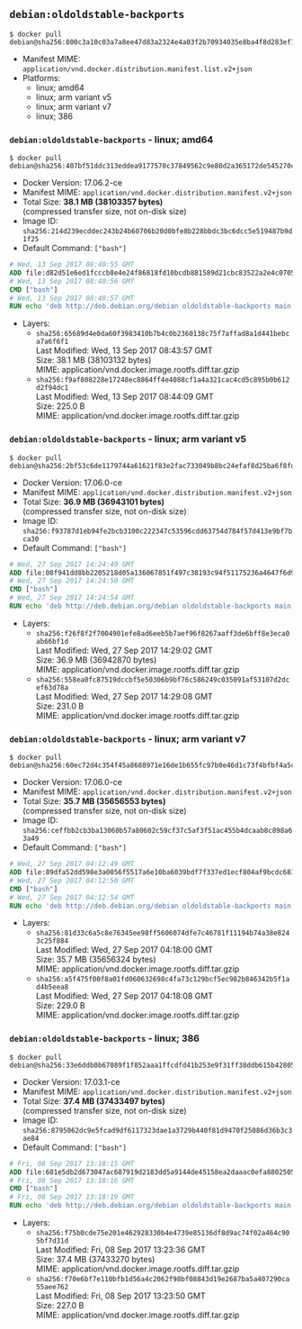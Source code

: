 ## `debian:oldoldstable-backports`

```console
$ docker pull debian@sha256:800c3a10c03a7a8ee47d83a2324e4a03f2b70934035e8ba4f8d283ef1fa0390d
```

-	Manifest MIME: `application/vnd.docker.distribution.manifest.list.v2+json`
-	Platforms:
	-	linux; amd64
	-	linux; arm variant v5
	-	linux; arm variant v7
	-	linux; 386

### `debian:oldoldstable-backports` - linux; amd64

```console
$ docker pull debian@sha256:407bf51ddc313eddea9177570c37849562c9e80d2a365172de545270c4f51286
```

-	Docker Version: 17.06.2-ce
-	Manifest MIME: `application/vnd.docker.distribution.manifest.v2+json`
-	Total Size: **38.1 MB (38103357 bytes)**  
	(compressed transfer size, not on-disk size)
-	Image ID: `sha256:214d239ecddec243b24b60706b20d0bfe8b228bbdc3bc6dcc5e519487b9d1f25`
-	Default Command: `["bash"]`

```dockerfile
# Wed, 13 Sep 2017 08:40:55 GMT
ADD file:d82d51e6ed1fcccb8e4e24f86818fd10bcdb881589d21cbc83522a2e4c0705fd in / 
# Wed, 13 Sep 2017 08:40:56 GMT
CMD ["bash"]
# Wed, 13 Sep 2017 08:40:57 GMT
RUN echo 'deb http://deb.debian.org/debian oldoldstable-backports main' > /etc/apt/sources.list.d/backports.list
```

-	Layers:
	-	`sha256:65689d4e0da60f3983410b7b4c0b2360138c75f7affad8a1d441bebca7a6f6f1`  
		Last Modified: Wed, 13 Sep 2017 08:43:57 GMT  
		Size: 38.1 MB (38103132 bytes)  
		MIME: application/vnd.docker.image.rootfs.diff.tar.gzip
	-	`sha256:f9af808228e17248ec8864ff4e4088cf1a4a321cac4cd5c895b0b612d2f94dc1`  
		Last Modified: Wed, 13 Sep 2017 08:44:09 GMT  
		Size: 225.0 B  
		MIME: application/vnd.docker.image.rootfs.diff.tar.gzip

### `debian:oldoldstable-backports` - linux; arm variant v5

```console
$ docker pull debian@sha256:2bf53c6de1179744a61621f83e2fac733049b8bc24efaf8d25ba6f8fd2894b8b
```

-	Docker Version: 17.06.0-ce
-	Manifest MIME: `application/vnd.docker.distribution.manifest.v2+json`
-	Total Size: **36.9 MB (36943101 bytes)**  
	(compressed transfer size, not on-disk size)
-	Image ID: `sha256:f93787d1eb94fe2bcb3100c222347c53596cdd63754d784f57d413e9bf7bca30`
-	Default Command: `["bash"]`

```dockerfile
# Wed, 27 Sep 2017 14:24:49 GMT
ADD file:08f941dd8bb2205218d05a136067851f497c38193c94f51175236a4647f6d9af in / 
# Wed, 27 Sep 2017 14:24:50 GMT
CMD ["bash"]
# Wed, 27 Sep 2017 14:24:54 GMT
RUN echo 'deb http://deb.debian.org/debian oldoldstable-backports main' > /etc/apt/sources.list.d/backports.list
```

-	Layers:
	-	`sha256:f26f8f2f7004901efe8ad6eeb5b7aef96f8267aaff3de6bff8e3eca0ab66bf1d`  
		Last Modified: Wed, 27 Sep 2017 14:29:02 GMT  
		Size: 36.9 MB (36942870 bytes)  
		MIME: application/vnd.docker.image.rootfs.diff.tar.gzip
	-	`sha256:558ea0fc87519dccbf5e50306b9bf76c586249c035091af53107d2dcef63d78a`  
		Last Modified: Wed, 27 Sep 2017 14:29:08 GMT  
		Size: 231.0 B  
		MIME: application/vnd.docker.image.rootfs.diff.tar.gzip

### `debian:oldoldstable-backports` - linux; arm variant v7

```console
$ docker pull debian@sha256:60ec72d4c354f45a8688971e16de1b655fc97b0e46d1c73f4bfbf4a5c90b81eb
```

-	Docker Version: 17.06.0-ce
-	Manifest MIME: `application/vnd.docker.distribution.manifest.v2+json`
-	Total Size: **35.7 MB (35656553 bytes)**  
	(compressed transfer size, not on-disk size)
-	Image ID: `sha256:ceffbb2cb3ba13060b57a80602c59cf37c5af3f51ac455b4dcaab8c898a63a49`
-	Default Command: `["bash"]`

```dockerfile
# Wed, 27 Sep 2017 04:12:49 GMT
ADD file:89dfa52dd598e3a0056f5517a6e10ba6039bdf7f337ed1ecf804af9bcdc681e3 in / 
# Wed, 27 Sep 2017 04:12:50 GMT
CMD ["bash"]
# Wed, 27 Sep 2017 04:12:54 GMT
RUN echo 'deb http://deb.debian.org/debian oldoldstable-backports main' > /etc/apt/sources.list.d/backports.list
```

-	Layers:
	-	`sha256:81d33c6a5c8e76345ee98ff5606074dfe7c46781f11194b74a38e8243c25f884`  
		Last Modified: Wed, 27 Sep 2017 04:18:00 GMT  
		Size: 35.7 MB (35656324 bytes)  
		MIME: application/vnd.docker.image.rootfs.diff.tar.gzip
	-	`sha256:a5f475f00f8a01fd060632698c4fa73c129bcf5ec982b846342b5f1ad4b5eea8`  
		Last Modified: Wed, 27 Sep 2017 04:18:08 GMT  
		Size: 229.0 B  
		MIME: application/vnd.docker.image.rootfs.diff.tar.gzip

### `debian:oldoldstable-backports` - linux; 386

```console
$ docker pull debian@sha256:33e6ddb0b67089f1f852aaa1ffcdfd41b253e9f31ff38ddb615b42805d4fd9dd
```

-	Docker Version: 17.03.1-ce
-	Manifest MIME: `application/vnd.docker.distribution.manifest.v2+json`
-	Total Size: **37.4 MB (37433497 bytes)**  
	(compressed transfer size, not on-disk size)
-	Image ID: `sha256:8795062dc9e5fcad9df6117323dae1a3729b440f81d9470f25086d36b3c3ae84`
-	Default Command: `["bash"]`

```dockerfile
# Fri, 08 Sep 2017 13:18:15 GMT
ADD file:681e5db2d673047ac687919d2183dd5a9144de45158ea2daaac0efa8802505d0 in / 
# Fri, 08 Sep 2017 13:18:16 GMT
CMD ["bash"]
# Fri, 08 Sep 2017 13:18:19 GMT
RUN echo 'deb http://deb.debian.org/debian oldoldstable-backports main' > /etc/apt/sources.list.d/backports.list
```

-	Layers:
	-	`sha256:f75b0cde75e201e462928330b4e4739e85136df8d9ac74f02a464c905bf7d31d`  
		Last Modified: Fri, 08 Sep 2017 13:23:36 GMT  
		Size: 37.4 MB (37433270 bytes)  
		MIME: application/vnd.docker.image.rootfs.diff.tar.gzip
	-	`sha256:f70e6bf7e110bfb1d56a4c2062f98bf08843d19e2687ba5a407290ca55aee762`  
		Last Modified: Fri, 08 Sep 2017 13:23:50 GMT  
		Size: 227.0 B  
		MIME: application/vnd.docker.image.rootfs.diff.tar.gzip
